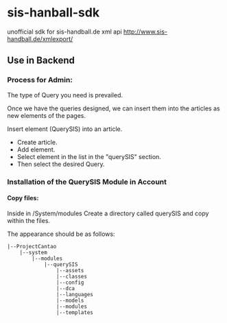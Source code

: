 # sis-hanball-sdk
unofficial sdk for sis-handball.de xml api <http://www.sis-handball.de/xmlexport/>

## Use in Backend

### Process for Admin:
The type of Query you need is prevailed.

Once we have the queries designed, we can insert them into the articles as new elements of the pages.

Insert element (QuerySIS) into an article.
- Create article.
- Add element.
- Select element in the list in the "querySIS" section.
- Then select the desired Query.

### Installation of the QuerySIS Module in Account

#### Copy files:
Inside in /System/modules
Create a directory called querySIS and copy within the files.

The appearance should be as follows:


	|--ProjectCantao
        |--system
            |--modules
                |--querySIS
                    |--assets
                    |--classes
                    |--config
                    |--dca
                    |--languages
                    |--models
                    |--modules
                    |--templates